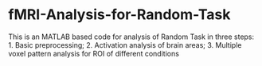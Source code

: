 # fMRI-Analysis-for-Random-Task
This is an MATLAB based code for analysis of Random Task in three steps: 1. Basic preprocessing; 2. Activation analysis of brain areas; 3. Multiple voxel pattern analysis for ROI of different conditions
